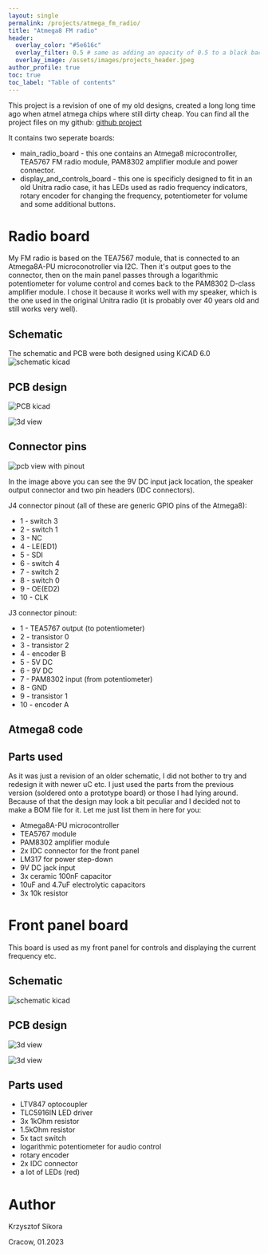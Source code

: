 ```yaml
---
layout: single
permalink: /projects/atmega_fm_radio/
title: "Atmega8 FM radio"
header:
  overlay_color: "#5e616c"
  overlay_filter: 0.5 # same as adding an opacity of 0.5 to a black background
  overlay_image: /assets/images/projects_header.jpeg
author_profile: true
toc: true
toc_label: "Table of contents"
---
```



This project is a revision of one of my old designs, created a long long time ago when atmel atmega chips where still dirty cheap.
You can find all the project files on my github: [github project](https://github.com/411568/Atmega8_FM_radio)

It contains two seperate boards: 
 - main_radio_board - this one contains an Atmega8 microcontroller, TEA5767 FM radio module, PAM8302 amplifier module and power connector. 
 - display_and_controls_board - this one is specificly designed to fit in an old Unitra radio case, it has LEDs used as radio frequency indicators, rotary encoder for changing the frequency, potentiometer for volume and some additional buttons.


# Radio board
My FM radio is based on the TEA7567 module, that is connected to an Atmega8A-PU microconotroller via I2C. Then it's output goes to the connector, then on the main panel passes through a logarithmic potentiometer for volume control 
and comes back to the PAM8302 D-class amplifier module. I chose it because it works well with my speaker, which is the one used in the original Unitra radio (it is probably over 40 years old and still works very well).


## Schematic
The schematic and PCB were both designed using KiCAD 6.0
![schematic kicad](/assets/images/atmega_fm_radio/schematic_1.png)

## PCB design
![PCB kicad](/assets/images/atmega_fm_radio/pcb_image_1.png)


![3d view](/assets/images/atmega_fm_radio/pcb_image_2.png)


## Connector pins
![pcb view with pinout](/assets/images/atmega_fm_radio/pcb_pinout.png)

In the image above you can see the 9V DC input jack location, the speaker output connector and two pin headers (IDC connectors).

J4 connector pinout (all of these are generic GPIO pins of the Atmega8):
- 1  - switch 3
- 2  - switch 1
- 3  - NC
- 4  - LE(ED1)
- 5  - SDI
- 6  - switch 4
- 7  - switch 2
- 8  - switch 0
- 9  - OE(ED2)
- 10 - CLK

J3 connector pinout:
- 1  - TEA5767 output (to potentiometer)
- 2  - transistor 0
- 3  - transistor 2
- 4  - encoder B
- 5  - 5V DC
- 6  - 9V DC
- 7  - PAM8302 input (from potentiometer)
- 8  - GND
- 9  - transistor 1
- 10 - encoder A


## Atmega8 code


## Parts used
As it was just a revision of an older schematic, I did not bother to try and redesign it with newer uC etc. I just used the parts from the previous version (soldered onto a prototype board) or those I had lying around. 
Because of that the design may look a bit peculiar and I decided not to make a BOM file for it. Let me just list them in here for you:
* Atmega8A-PU microcontroller
* TEA5767 module
* PAM8302 amplifier module
* 2x IDC connector for the front panel
* LM317 for power step-down
* 9V DC jack input
* 3x ceramic 100nF capacitor
* 10uF and 4.7uF electrolytic capacitors
* 3x 10k resistor


# Front panel board
This board is used as my front panel for controls and displaying the current frequency etc.

## Schematic
![schematic kicad](/assets/images/atmega_fm_radio/schematic_2.png)


## PCB design
![3d view](/assets/images/atmega_fm_radio/pcb_image_3.png)


![3d view](/assets/images/atmega_fm_radio/3d_view_2.png)


## Parts used
* LTV847 optocoupler
* TLC5916IN LED driver
* 3x 1kOhm resistor
* 1.5kOhm resistor
* 5x tact switch
* logarithmic potentiometer for audio control
* rotary encoder
* 2x IDC connector
* a lot of LEDs (red)


# Author
Krzysztof Sikora

Cracow, 01.2023